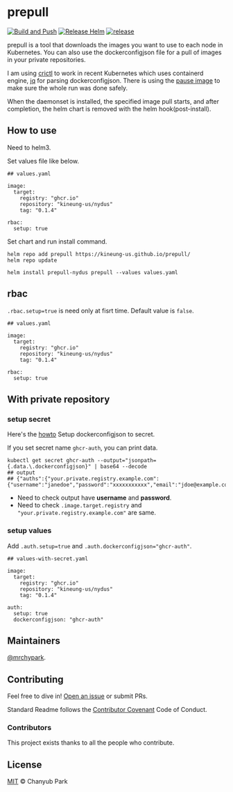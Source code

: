 # prepull

[![Build and Push](https://github.com/kineung-us/prepull/actions/workflows/build.yaml/badge.svg)](https://github.com/kineung-us/prepull/actions/workflows/build.yaml)
[![Release Helm](https://github.com/kineung-us/prepull/actions/workflows/helm.yaml/badge.svg)](https://github.com/kineung-us/prepull/actions/workflows/helm.yaml)
[![release](https://img.shields.io/github/v/release/kineung-us/prepull)](https://github.com/kineung-us/prepull/releases)

prepull is a tool that downloads the images you want to use to each node in Kubernetes. You can also use the dockerconfigjson file for a pull of images in your private repositories.

I am using [crictl][crictl] to work in recent Kubernetes which uses containerd engine, [jq][jq] for parsing dockerconfigjson. There is using the [pause image][pause] to make sure the whole run was done safely.

When the daemonset is installed, the specified image pull starts, and after completion, the helm chart is removed with the helm hook(post-install).

## How to use

Need to helm3.

Set values file like below.

```
## values.yaml

image:
  target:
    registry: "ghcr.io"
    repository: "kineung-us/nydus"
    tag: "0.1.4"

rbac:
  setup: true
```

Set chart and run install command.

```
helm repo add prepull https://kineung-us.github.io/prepull/
helm repo update

helm install prepull-nydus prepull --values values.yaml
```
## rbac

`.rbac.setup=true` is need only at fisrt time. Default value is `false`.

```
## values.yaml

image:
  target:
    registry: "ghcr.io"
    repository: "kineung-us/nydus"
    tag: "0.1.4"

rbac:
  setup: true
```

## With private repository

### setup secret

Here's the [howto][howto] Setup dockerconfigjson to secret.

If you set secret name `ghcr-auth`, you can print data.
```
kubectl get secret ghcr-auth --output="jsonpath={.data.\.dockerconfigjson}" | base64 --decode
## output
## {"auths":{"your.private.registry.example.com":{"username":"janedoe","password":"xxxxxxxxxxx","email":"jdoe@example.com","auth":"c3R...zE2"}}}
```
* Need to check output have **username** and **password**.
* Need to check `.image.target.registry` and `"your.private.registry.example.com"` are same.

### setup values

Add `.auth.setup=true` and `.auth.dockerconfigjson="ghcr-auth"`.

```
## values-with-secret.yaml

image:
  target:
    registry: "ghcr.io"
    repository: "kineung-us/nydus"
    tag: "0.1.4"

auth:
  setup: true
  dockerconfigjson: "ghcr-auth"
```

## Maintainers

[@mrchypark](https://github.com/mrchypark).

## Contributing

Feel free to dive in! [Open an issue](https://github.com/kineung-us/prepull/issues/new) or submit PRs.

Standard Readme follows the [Contributor Covenant](https://www.contributor-covenant.org/version/2/0/code_of_conduct/) Code of Conduct.

### Contributors

This project exists thanks to all the people who contribute. 

## License

[MIT](LICENSE) © Chanyub Park

[jq]: https://stedolan.github.io/jq/
[crictl]: https://github.com/kubernetes-sigs/cri-tools
[pause]: https://github.com/kubernetes/kubernetes/tree/master/build/pause
[howto]: https://kubernetes.io/docs/tasks/configure-pod-container/pull-image-private-registry/